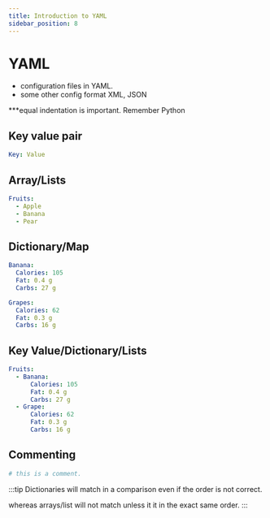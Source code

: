 ```yaml
---
title: Introduction to YAML
sidebar_position: 8
---
```


# YAML

- configuration files in YAML.
- some other config format XML, JSON

\*\*\*equal indentation is important. Remember Python

## Key value pair

```yaml
Key: Value
```

## Array/Lists

```yaml
Fruits:
  - Apple
  - Banana
  - Pear
```

## Dictionary/Map

```yaml
Banana:
  Calories: 105
  Fat: 0.4 g
  Carbs: 27 g

Grapes:
  Calories: 62
  Fat: 0.3 g
  Carbs: 16 g
```

## Key Value/Dictionary/Lists

```yaml
Fruits:
  - Banana:
      Calories: 105
      Fat: 0.4 g
      Carbs: 27 g
  - Grape:
      Calories: 62
      Fat: 0.3 g
      Carbs: 16 g
```

## Commenting

```yaml
# this is a comment.
```

:::tip
Dictionaries will match in a comparison even if the order is not correct.

whereas arrays/list will not match unless it it in the exact same order.
:::
